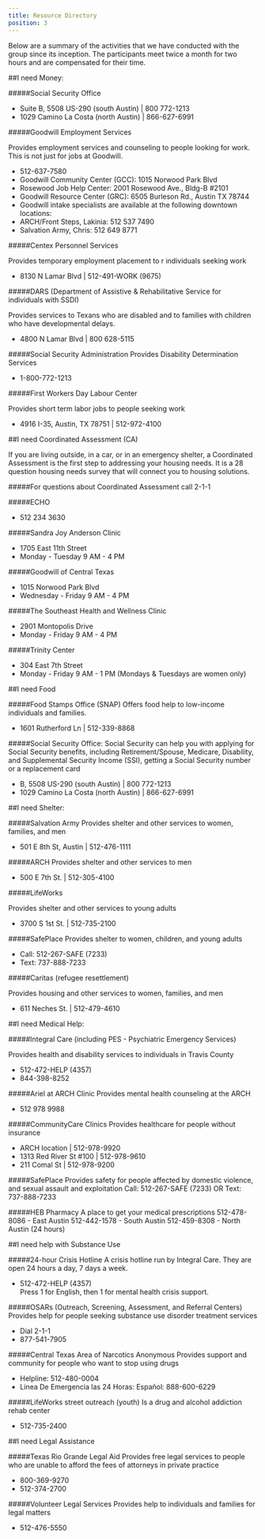 ```yaml
---
title: Resource Directory
position: 3
---
```



Below are a summary of the activities that we have conducted with the group since its inception. The participants meet twice a month for two hours and are compensated for their time.

##I need Money:

#####Social Security Office

* Suite B, 5508 US-290 (south Austin)  | 800 772-1213
* 1029 Camino La Costa (north Austin) | 866-627-6991 

#####Goodwill Employment Services

Provides employment services and counseling to people looking for work. This is not just for jobs at Goodwill.  

* 512-637-7580 
* Goodwill Community Center (GCC): 1015 Norwood Park Blvd
* Rosewood Job Help Center: 2001 Rosewood Ave., Bldg-B #2101 
* Goodwill Resource Center (GRC): 6505 Burleson Rd., Austin TX 78744
* Goodwill intake specialists are available at the following downtown locations:
* ARCH/Front Steps, Lakinia: 512 537 7490
* Salvation Army, Chris: 512 649 8771

#####Centex Personnel Services

Provides temporary employment placement to r individuals seeking work
* 8130 N Lamar Blvd | 512-491-WORK (9675)

#####DARS (Department of Assistive & Rehabilitative Service for individuals with SSDI)

Provides services to Texans who are disabled and to families with children who have developmental delays.

* 4800 N Lamar Blvd | 800 628-5115

#####Social Security Administration
Provides Disability Determination Services 
* 1-800-772-1213

#####First Workers Day Labour Center

Provides short term labor jobs to people seeking work

* 4916 I-35, Austin, TX 78751 | 512-972-4100



##I need Coordinated Assessment (CA)

If you are living outside, in a car, or in an emergency shelter, a Coordinated Assessment is the first step to addressing your housing needs. It is a 28 question housing needs survey that will connect you to housing solutions. 

#####For questions about Coordinated Assessment call 2-1-1 

#####ECHO 
* 512 234 3630

#####Sandra Joy Anderson Clinic
* 1705 East 11th Street
* Monday - Tuesday 9 AM - 4 PM

#####Goodwill of Central Texas
* 1015 Norwood Park Blvd
* Wednesday - Friday 9 AM - 4 PM

#####The Southeast Health and Wellness Clinic
* 2901 Montopolis Drive
* Monday - Friday 9 AM - 4 PM

#####Trinity Center
* 304 East 7th Street
* Monday - Friday 9 AM - 1 PM (Mondays & Tuesdays are women only)



##I need Food 

#####Food Stamps Office (SNAP)
Offers food help to low-income individuals and families. 

* 1601 Rutherford Ln  | 512-339-8868

#####Social Security Office: 
Social Security can help you with applying for Social Security benefits, including Retirement/Spouse, Medicare, Disability, and Supplemental Security Income (SSI), getting a Social Security number or a replacement card 

* B, 5508 US-290 (south Austin)  | 800 772-1213
* 1029 Camino La Costa (north Austin) | 866-627-6991 


##I need Shelter:

#####Salvation Army 
Provides shelter and other services to women, families, and men

* 501 E 8th St, Austin | 512-476-1111

#####ARCH 
Provides shelter and other services to men

* 500 E 7th St. | 512-305-4100

#####LifeWorks 

Provides shelter and other services to young adults

* 3700 S 1st St. | 512-735-2100

#####SafePlace
Provides shelter to women, children, and young adults

* Call: 512-267-SAFE (7233) 
* Text: 737-888-7233

#####Caritas (refugee resettlement)

Provides housing and other services to women, families, and men

* 611 Neches St. | 512-479-4610


##I need Medical Help:

#####Integral Care (including PES - Psychiatric Emergency Services)

Provides health and disability services to individuals in Travis County

* 512-472-HELP (4357)  
* 844-398-8252

#####Ariel at ARCH Clinic 
Provides mental health counseling at the ARCH

* 512 978 9988

#####CommunityCare Clinics
Provides healthcare for people without insurance 

* ARCH location | 512-978-9920
* 1313 Red River St #100  | 512-978-9610
* 211 Comal St  | 512-978-9200

#####SafePlace
Provides safety for people affected by domestic violence, and sexual assault and exploitation
Call: 512-267-SAFE (7233) OR Text: 737-888-7233

#####HEB Pharmacy
A place to get your medical prescriptions
512-478-8086 - East Austin
512-442-1578 - South Austin
512-459-8308 - North Austin (24 hours)



##I need help with Substance Use

#####24-hour Crisis Hotline
A crisis hotline run by Integral Care. 
They are open 24 hours a day, 7 days a week. 

* 512-472-HELP (4357)  
Press 1 for English, then 1 for mental health crisis support.

#####OSARs (Outreach, Screening, Assessment, and Referral Centers)
Provides help for people seeking substance use disorder treatment services

* Dial 2-1-1  
* 877-541-7905

#####Central Texas Area of Narcotics Anonymous
Provides support and community for people who want to stop using drugs

* Helpline: 512-480-0004  
* Linea De Emergencia las 24 Horas: Español: 888-600-6229

#####LifeWorks street outreach (youth)
Is a drug and alcohol addiction rehab center

* 512-735-2400


##I need Legal Assistance

#####Texas Rio Grande Legal Aid
Provides free legal services to people who are unable to afford the fees of attorneys in private practice

* 800-369-9270  
* 512-374-2700

#####Volunteer Legal Services
Provides help to individuals and families for legal matters

* 512-476-5550 



